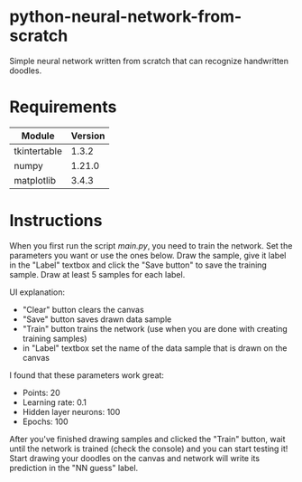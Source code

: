 # python-neural-network-from-scratch
Simple neural network written from scratch that can recognize handwritten doodles.

# Requirements

Module  | Version
------------- | -------------
tkintertable  | 1.3.2
numpy  | 1.21.0
matplotlib  | 3.4.3

# Instructions

When you first run the script *main.py*, you need to train the network. Set the parameters you want or use the ones below. Draw the sample, give it label in the "Label" textbox and click the "Save button" to save the training sample. Draw at least 5 samples for each label.

UI explanation:
- "Clear" button clears the canvas
- "Save" button saves drawn data sample
- "Train" button trains the network (use when you are done with creating training samples)
- in "Label" textbox set the name of the data sample that is drawn on the canvas

I found that these parameters work great:
- Points: 20
- Learning rate: 0.1
- Hidden layer neurons: 100
- Epochs: 100

After you've finished drawing samples and clicked the "Train" button, wait until the network is trained (check the console) and you can start testing it! 
Start drawing your doodles on the canvas and network will write its prediction in the "NN guess" label.

